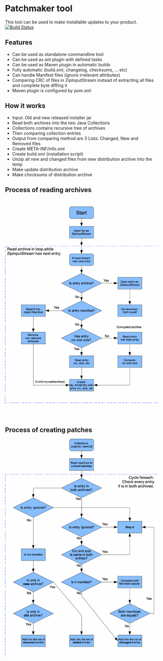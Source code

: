# Patchmaker tool 

This tool can be used to make installable updates to your product.
[![Build Status](https://travis-ci.org/svasek/patchmaker.svg?branch=master)](https://travis-ci.org/svasek/patchmaker)

## Features 
* Can be used as standalone commandline tool
* Can be used as ant plugin with defined tasks
* Can be used as Maven plugin in automatic builds
* Fully automatic (build.xml, changelog, checksums, … etc)
* Can handle Manifest files (ignore irrelevant attributes)
* Comparing CRC of files in ZipInputStream instead of extracting all files and complete byte diffing it
* Maven plugin is configured by pom.xml


## How it works
* Input: Old and new released installer jar
* Read both archives into the two Java Collections
* Collections contains recursive tree of archives
* Then comparing collection entries
* Output from comparing method are 3 Lists: Changed, New and Removed files
* Create META-INF/info.xml
* Create build.xml (installation script)
* Unzip all new and changed files from new distribution archive into the temp
* Make update distribution archive
* Make checksums of distribution archive

## Process of reading archives
![Figure 1-1](resources/patchmaker-diagram1.gif "Figure 1-1")


## Process of creating patches
![Figure 1-2](resources/patchmaker-diagram2.gif "Figure 1-2")

